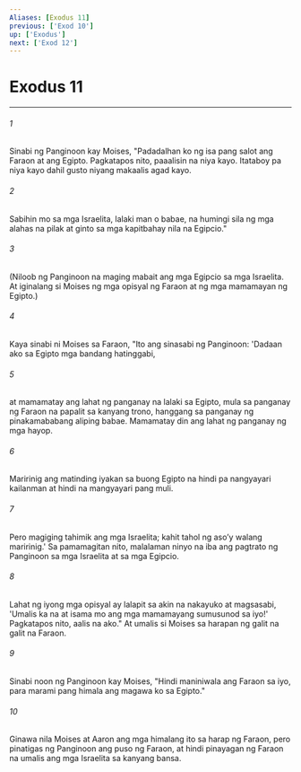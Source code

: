 ```yaml
---
Aliases: [Exodus 11]
previous: ['Exod 10']
up: ['Exodus']
next: ['Exod 12']
---
```

# Exodus 11

***

###### 1
Sinabi ng Panginoon kay Moises, "Padadalhan ko ng isa pang salot ang Faraon at ang Egipto. Pagkatapos nito, paaalisin na niya kayo. Itataboy pa niya kayo dahil gusto niyang makaalis agad kayo. 

###### 2
Sabihin mo sa mga Israelita, lalaki man o babae, na humingi sila ng mga alahas na pilak at ginto sa mga kapitbahay nila na Egipcio." 

###### 3
(Niloob ng Panginoon na maging mabait ang mga Egipcio sa mga Israelita. At iginalang si Moises ng mga opisyal ng Faraon at ng mga mamamayan ng Egipto.) 

###### 4
Kaya sinabi ni Moises sa Faraon, "Ito ang sinasabi ng Panginoon: 'Dadaan ako sa Egipto mga bandang hatinggabi, 

###### 5
at mamamatay ang lahat ng panganay na lalaki sa Egipto, mula sa panganay ng Faraon na papalit sa kanyang trono, hanggang sa panganay ng pinakamababang aliping babae. Mamamatay din ang lahat ng panganay ng mga hayop. 

###### 6
Maririnig ang matinding iyakan sa buong Egipto na hindi pa nangyayari kailanman at hindi na mangyayari pang muli. 

###### 7
Pero magiging tahimik ang mga Israelita; kahit tahol ng asoʼy walang maririnig.' Sa pamamagitan nito, malalaman ninyo na iba ang pagtrato ng Panginoon sa mga Israelita at sa mga Egipcio. 

###### 8
Lahat ng iyong mga opisyal ay lalapit sa akin na nakayuko at magsasabi, 'Umalis ka na at isama mo ang mga mamamayang sumusunod sa iyo!' Pagkatapos nito, aalis na ako." At umalis si Moises sa harapan ng galit na galit na Faraon. 

###### 9
Sinabi noon ng Panginoon kay Moises, "Hindi maniniwala ang Faraon sa iyo, para marami pang himala ang magawa ko sa Egipto." 

###### 10
Ginawa nila Moises at Aaron ang mga himalang ito sa harap ng Faraon, pero pinatigas ng Panginoon ang puso ng Faraon, at hindi pinayagan ng Faraon na umalis ang mga Israelita sa kanyang bansa.
